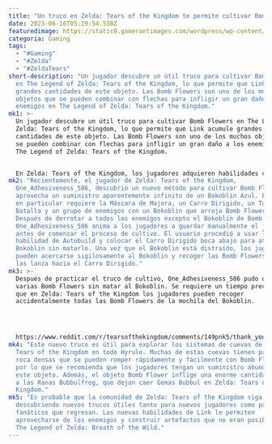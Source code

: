 ```yaml
---
title: "Un truco en Zelda: Tears of the Kingdom te permite cultivar Bomb Flowers"
date: 2023-06-16T05:29:54.538Z
featuredimage: https://static0.gamerantimages.com/wordpress/wp-content/uploads/2023/06/zelda-tears-of-the-kingdom-bomb-flowers-farming-trick.jpg?q=50&fit=contain&w=1140&h=&dpr=1.5
categoria: Gaming
tags:
  - "#Gaming"
  - "#Zelda"
  - "#ZeldaTears"
short-description: "Un jugador descubre un útil truco para cultivar Bomb Flowers
  en The Legend of Zelda: Tears of the Kingdom, lo que permite que Link acumule
  grandes cantidades de este objeto. Las Bomb Flowers son uno de los muchos
  objetos que se pueden combinar con flechas para infligir un gran daño a los
  enemigos en The Legend of Zelda: Tears of the Kingdom."
mk1: >-
  Un jugador descubre un útil truco para cultivar Bomb Flowers en The Legend of
  Zelda: Tears of the Kingdom, lo que permite que Link acumule grandes
  cantidades de este objeto. Las Bomb Flowers son uno de los muchos objetos que
  se pueden combinar con flechas para infligir un gran daño a los enemigos en
  The Legend of Zelda: Tears of the Kingdom.


  En Zelda: Tears of the Kingdom, los jugadores adquieren habilidades como Ultrahand y Fuse al completar los santuarios introductorios en la Gran Isla del Cielo. Una vez que se han obtenido estas habilidades y la primera mejora de corazón, Link puede completar la misión "La Puerta Cerrada" y continuar con la búsqueda de Zelda. Después de aterrizar en Hyrule Central, los jugadores pueden explorar Hyrule y sus diversas regiones, pero se recomienda visitar Lookout Landing y recibir ayuda de Purah. Al avanzar en las primeras misiones principales, los jugadores podrán ampliar su arsenal de armas y objetos, incluyendo arcos y flechas.
mk2: "Recientemente, el jugador de Zelda: Tears of the Kingdom,
  One_Adhesiveness_586, descubrió un nuevo método para cultivar Bomb Flowers que
  aprovecha un suministro aparentemente infinito de un Bokoblin Azul. Este truco
  en particular requiere la Máscara de Majora, un Carro Dirigido, un Talus de
  Batalla y un grupo de enemigos con un Bokoblin que arroja Bomb Flowers.
  Después de derrotar a todos los enemigos excepto el Bokoblin de Bomb Flowers,
  One_Adhesiveness_586 anima a los jugadores a guardar manualmente el juego
  antes de comenzar el proceso de cultivo. El usuario procedió a usar la
  habilidad de Autobuild y colocar el Carro Dirigido boca abajo para atraer al
  Bokoblin sin matarlo. Una vez que el Bokoblin está distraído, los jugadores
  pueden acercarse sigilosamente al Bokoblin y recoger las Bomb Flowers mientras
  las lanza hacia el Carro Dirigido."
mk3: >-
  Después de practicar el truco de cultivo, One_Adhesiveness_586 pudo obtener
  varias Bomb Flowers sin matar al Bokoblin. Se requiere un tiempo preciso, ya
  que en Zelda: Tears of the Kingdom los jugadores pueden recoger
  accidentalmente todas las Bomb Flowers de la mochila del Bokoblin.




  https://www.reddit.com/r/tearsofthekingdom/comments/149pnk5/thank_you_very_much_sir_ill_happily_be_taking/?embed_host_url=https%3A%2F%2Fgamerant.com%2Fzelda-tears-of-the-kingdom-trick-farm-bomb-flowers%2F
mk4: "Este nuevo truco es útil para explorar los sistemas de cuevas de Zelda:
  Tears of the Kingdom en todo Hyrule. Muchas de estas cuevas tienen paredes de
  roca densas que se pueden romper rápidamente y fácilmente con Bomb Flowers,
  por lo que se recomienda que los jugadores tengan un suministro abundante de
  este objeto. Además, el objeto Bomb Flower inflige una enorme cantidad de daño
  a las Ranas Bubbulfrog, que dejan caer Gemas Bubbul en Zelda: Tears of the
  Kingdom."
mk5: "Es probable que la comunidad de Zelda: Tears of the Kingdom siga
  descubriendo nuevos trucos útiles tanto para nuevos jugadores como para los
  fanáticos que regresan. Las nuevas habilidades de Link le permiten
  aprovecharse de los enemigos y construir artefactos que no eran posibles en
  The Legend of Zelda: Breath of the Wild."
---
```


